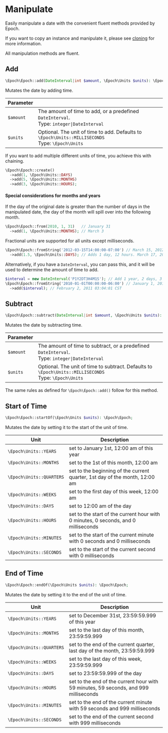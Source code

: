 Manipulate
==========

Easily manipulate a date with the convenient fluent methods provided by Epoch.

If you want to copy an instance and manipulate it, please see [cloning](creation/01-creation.md#cloning) for more information.

All manipulation methods are fluent.

## Add
```php
\Epoch\Epoch::add(DateInterval|int $amount, \Epoch\Units $units): \Epoch\Epoch;
```

Mutates the date by adding time.

| Parameter |                                                                                                     |
|-----------|-----------------------------------------------------------------------------------------------------|
| `$amount` | The amount of time to add, or a predefined `DateInterval`.<br>Type: `integer\|DateInterval`         |
| `$units`  | Optional. The unit of time to add. Defaults to `\Epoch\Units::MILLISECONDS`<br>Type: `\Epoch\Units` |

If you want to add multiple different units of time, you achieve this with chaining.
```php
\Epoch\Epoch::create()
  ->add(1, \Epoch\Units::DAYS)
  ->add(5, \Epoch\Units::MONTHS)
  ->add(3, \Epoch\Units::HOURS);
```

#### Special considerations for months and years
If the day of the original date is greater than the number of days in the manipulated date, the day of the month will 
spill over into the following month.
```php
\Epoch\Epoch::from(2010, 1, 31)   // January 31
  ->add(1, \Epoch\Units::MONTHS); // March 3
```

Fractional units are supported for all units except milliseconds.
```php
\Epoch\Epoch::fromString('2012-03-15T14:00:00-07:00') // March 15, 2012 2:00 PM CST
  ->add(1.5, \Epoch\Units::DAYS); // Adds 1 day, 12 hours. March 17, 2012 2:00 AM CST
```

Alternatively, if you have a `DateInterval`, you can pass this, and it will be used to determine the amount of time
to add.
```php
$interval = new DateInterval('P1Y2DT3H4M1S'); // Add 1 year, 2 days, 3 hours, 4 minutes, and 1 second
\Epoch\Epoch::fromString('2010-01-01T00:00:00-06:00') // January 1, 2010 00:00:00 CST
  ->add($interval); // February 2, 2011 03:04:01 CST
```

## Subtract
```php
\Epoch\Epoch::subtract(DateInterval|int $amount, \Epoch\Units $units): \Epoch\Epoch;
```

Mutates the date by subtracting time.

| Parameter |                                                                                                          |
|-----------|----------------------------------------------------------------------------------------------------------|
| `$amount` | The amount of time to subtract, or a predefined `DateInterval`.<br>Type: `integer\|DateInterval`         |
| `$units`  | Optional. The unit of time to subtract. Defaults to `\Epoch\Units::MILLISECONDS`<br>Type: `\Epoch\Units` |

The same rules as defined for `\Epoch\Epoch::add()` follow for this method.

## Start of Time
```php
\Epoch\Epoch::startOf(\Epoch\Units $units): \Epoch\Epoch;
```

Mutates the date by setting it to the start of the unit of time.

| Unit                     | Description                                                                        |
|--------------------------|------------------------------------------------------------------------------------|
| `\Epoch\Units::YEARS`    | set to January 1st, 12:00 am of this year                                          |
| `\Epoch\Units::MONTHS`   | set to the 1st of this month, 12:00 am                                             |
| `\Epoch\Units::QUARTERS` | set to the beginning of the current quarter, 1st day of the month, 12:00 am        |
| `\Epoch\Units::WEEKS`    | set to the first day of this week, 12:00 am                                        |
| `\Epoch\Units::DAYS`     | set to 12:00 am of the day                                                         |
| `\Epoch\Units::HOURS`    | set to the start of the current hour with 0 minutes, 0 seconds, and 0 milliseconds |
| `\Epoch\Units::MINUTES`  | set to the start of the current minute with 0 seconds and 0 milliseconds           |
| `\Epoch\Units::SECONDS`  | set to the start of the current second with 0 milliseconds                         |

## End of Time
```php
\Epoch\Epoch::endOf(\Epoch\Units $units): \Epoch\Epoch;
```

Mutates the date by setting it to the end of the unit of time.


| Unit                     | Description                                                                          |
|--------------------------|--------------------------------------------------------------------------------------|
| `\Epoch\Units::YEARS`    | set to December 31st, 23:59:59.999 of this year                                      |
| `\Epoch\Units::MONTHS`   | set to the last day of this month, 23:59:59.999                                      |
| `\Epoch\Units::QUARTERS` | set to the end of the current quarter, last day of the month, 23:59:59.999           |
| `\Epoch\Units::WEEKS`    | set to the last day of this week, 23:59:59.999                                       |
| `\Epoch\Units::DAYS`     | set to 23:59:59.999 of the day                                                       |
| `\Epoch\Units::HOURS`    | set to the end of the current hour with 59 minutes, 59 seconds, and 999 milliseconds |
| `\Epoch\Units::MINUTES`  | set to the end of the current minute with 59 seconds and 999 milliseconds            |
| `\Epoch\Units::SECONDS`  | set to the end of the current second with 999 milliseconds                           |
